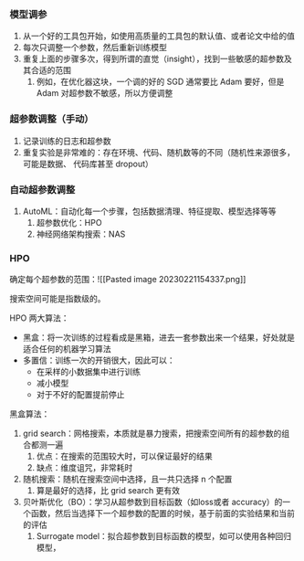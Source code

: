 
### 模型调参

1. 从一个好的工具包开始，如使用高质量的工具包的默认值、或者论文中给的值
2. 每次只调整一个参数，然后重新训练模型
3. 重复上面的步骤多次，得到所谓的直觉（insight），找到一些敏感的超参数及其合适的范围
	1. 例如，在优化器这块，一个调的好的 SGD 通常要比 Adam 要好，但是 Adam 对超参数不敏感，所以方便调整

### 超参数调整（手动）

1. 记录训练的日志和超参数
2. 重复实验是非常难的：存在环境、代码、随机数等的不同（随机性来源很多，可能是数据、 代码库甚至 dropout）

### 自动超参数调整

1. AutoML：自动化每一个步骤，包括数据清理、特征提取、模型选择等等
	1. 超参数优化：HPO
	2. 神经网络架构搜索：NAS

### HPO

确定每个超参数的范围：![[Pasted image 20230221154337.png]]

搜索空间可能是指数级的。

HPO 两大算法：
+ 黑盒：将一次训练的过程看成是黑箱，进去一套参数出来一个结果，好处就是适合任何的机器学习算法
+ 多置信：训练一次的开销很大，因此可以：
	+ 在采样的小数据集中进行训练
	+ 减小模型
	+ 对于不好的配置提前停止

黑盒算法：
1. grid search：网格搜索，本质就是暴力搜索，把搜索空间所有的超参数的组合都测一遍
	1. 优点：在搜索的范围较大时，可以保证最好的结果
	2. 缺点：维度诅咒，非常耗时
2. 随机搜索：随机在搜索空间中选择，且一共只选择 n 个配置
	1. 算是最好的选择，比 grid search 更有效
3. 贝叶斯优化（BO）：学习从超参数到目标函数（如loss或者 accuracy）的一个函数，然后当选择下一个超参数的配置的时候，基于前面的实验结果和当前的评估
	1. Surrogate model：拟合超参数到目标函数的模型，如可以使用各种回归模型，